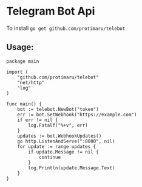 # Telegram Bot Api
To install ```go get github.com/protimaru/telebot```

## Usage:
```golang
package main

import (
    "github.com/protimaru/telebot"
    "net/http"
    "log"
)

func main() {
    bot := telebot.NewBot("token")
    err := bot.SetWebhook("https://example.com")
    if err != nil {
        log.Fatalf("%+v", err)
    }
    updates := bot.WebhookUpdates()
    go http.ListenAndServe(":8000", nil)
    for update := range updates {
        if update.Message != nil {
            continue
        }
        log.Println(update.Message.Text)
    }
}

```
